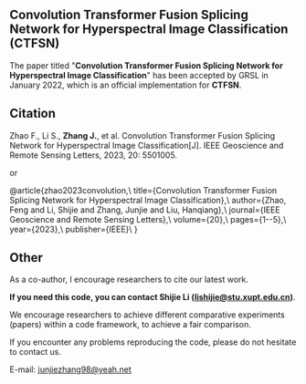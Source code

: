 ## Convolution Transformer Fusion Splicing Network for Hyperspectral Image Classification (CTFSN)
The paper titled "**Convolution Transformer Fusion Splicing Network for Hyperspectral Image Classification**" has been accepted by GRSL in January 2022, which is an official implementation for **CTFSN**.

## Citation

Zhao F., Li S., **Zhang J.**, et al. Convolution Transformer Fusion Splicing Network for Hyperspectral Image Classification[J]. IEEE Geoscience and Remote Sensing Letters, 2023, 20: 5501005.

or

@article{zhao2023convolution,\\
  title={Convolution Transformer Fusion Splicing Network for Hyperspectral Image Classification},\\
  author={Zhao, Feng and Li, Shijie and Zhang, Junjie and Liu, Hanqiang},\\
  journal={IEEE Geoscience and Remote Sensing Letters},\\
  volume={20},\\
  pages={1--5},\\
  year={2023},\\
  publisher={IEEE}\\
}

## Other

As a co-author, I encourage researchers to cite our latest work. 

**If you need this code, you can contact Shijie Li (lishijie@stu.xupt.edu.cn)**.

We encourage researchers to achieve different comparative experiments (papers) within a code framework, to achieve a fair comparison.

If you encounter any problems reproducing the code, please do not hesitate to contact us.

E-mail: junjiezhang98@yeah.net

